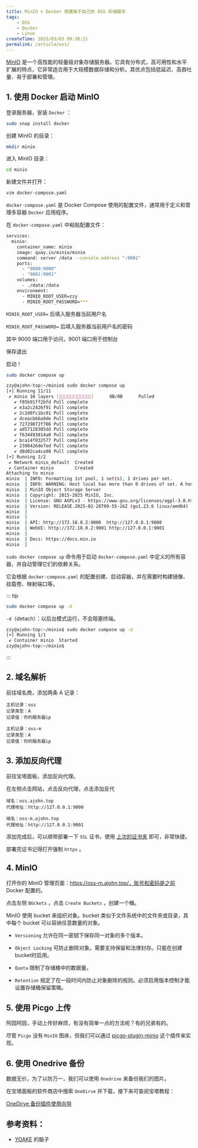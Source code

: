 ```yaml
---
title: MinIO + Docker 搭建属于自己的 OSS 存储服务
tags:
    - OSS
    - Docker
    - Linux
createTime: 2025/03/03 09:30:21
permalink: /article/oss/
---
```


[MinIO](https://min.io/) 是一个高性能的轻量级对象存储服务器。它具有分布式，高可用性和水平扩展的特点，它非常适合用于大规模数据存储和分析。其优点包括低延迟、高吞吐量、易于部署和管理。
<!-- more -->

## 1. 使用 Docker 启动 MinIO

登录服务器，安装 `Docker` ：
```bash
sudo snap install docker
```

创建 MinIO 的目录：
```bash
mkdir minio
```

进入 MinIO 目录：

```bash
cd minio
```

新建文件并打开：
```bash
vim docker-compose.yaml
```
`docker-compose.yaml` 是 Docker Compose 使用的配置文件，通常用于定义和管理多容器 `Docker` 应用程序。


在 `docker-compose.yaml` 中粘贴配置文件：
```bash
services:
  minio:
    container_name: minio
    image: quay.io/minio/minio
    command: server /data --console-address ":9001"
    ports:
      - "9000:9000"
      - "9001:9001"
    volumes:
      - ./data:/data
    environment:
      - MINIO_ROOT_USER=zzy
      - MINIO_ROOT_PASSWORD=***
```

`MINIO_ROOT_USER=` 后填入服务器当前用户名

`MINIO_ROOT_PASSWORD=` 后填入服务器当前用户名的密码

其中 9000 端口用于访问，9001 端口用于控制台

保存退出

启动！
```bash
sudo docker compose up
```


```bash
zzy@ajohn-top:~/minio$ sudo docker compose up
[+] Running 11/11
 ✔ minio 10 layers [⣿⣿⣿⣿⣿⣿⣿⣿⣿⣿]      0B/0B      Pulled                                          51.8s 
   ✔ f85b91ff2bfd Pull complete                                                                  7.3s 
   ✔ e3a2c2426f91 Pull complete                                                                  3.7s 
   ✔ 2c2d0fc1bc01 Pull complete                                                                  5.2s 
   ✔ dceacb66a9de Pull complete                                                                  5.8s 
   ✔ 72729072f786 Pull complete                                                                 45.4s 
   ✔ ad57128305dd Pull complete                                                                 26.0s 
   ✔ f634493814a0 Pull complete                                                                 13.5s 
   ✔ bca14f032577 Pull complete                                                                 20.6s 
   ✔ 2390426de7ed Pull complete                                                                 22.3s 
   ✔ d8d02ca4ca98 Pull complete                                                                 24.1s 
[+] Running 2/2
 ✔ Network minio_default  Created                                                                0.3s 
 ✔ Container minio        Created                                                                0.1s 
Attaching to minio
minio  | INFO: Formatting 1st pool, 1 set(s), 1 drives per set.
minio  | INFO: WARNING: Host local has more than 0 drives of set. A host failure will result in data becoming unavailable.
minio  | MinIO Object Storage Server
minio  | Copyright: 2015-2025 MinIO, Inc.
minio  | License: GNU AGPLv3 - https://www.gnu.org/licenses/agpl-3.0.html
minio  | Version: RELEASE.2025-02-28T09-55-16Z (go1.23.6 linux/amd64)
minio  | 
minio  | 
minio  | API: http://172.18.0.2:9000  http://127.0.0.1:9000 
minio  | WebUI: http://172.18.0.2:9001 http://127.0.0.1:9001  
minio  | 
minio  | Docs: https://docs.min.io
minio  | 
```

`sudo docker compose up` 命令用于启动 `docker-compose.yaml` 中定义的所有容器，并自动管理它们的依赖关系。

它会根据 `docker-compose.yaml` 的配置创建、启动容器，并在需要时构建镜像、挂载卷、映射端口等。

::: tip
```bash
sudo docker compose up -d
```
`-d`（detach）：以后台模式运行，不会阻塞终端。
```bash
zzy@ajohn-top:~/minio$ sudo docker compose up -d
[+] Running 1/1
 ✔ Container minio  Started                                                                                                                                                     0.0s 
zzy@ajohn-top:~/minio$ 
```
:::

## 2. 域名解析

前往域名商，添加两条 A 记录：

```
主机记录：oss
记录类型：A
记录值：你的服务器ip
```

```
主机记录：oss-m
记录类型：A
记录值：你的服务器ip
```


## 3. 添加反向代理


前往宝塔面板，添加反向代理。

在左侧点击网站，点击反向代理，点击添加反代
```
域名：oss.ajohn.top
代理地址：http://127.0.0.1:9000

域名：oss-m.ajohn.top
代理地址：http://127.0.0.1:9001
```

添加完成后，可以顺带部署一下 `SSL` 证书，使用 [上次的证书夹](./blog-to-cn.md) 即可，非常快捷。

部署完证书记得打开强制 `https` 。


## 4. MinIO

打开你的 MinIO 管理页面：https://oss-m.ajohn.top/，账号和密码是之前 Docker 配置的。

点击左侧 `BUckets` ，点击 `Create Buckets` ，创建一个桶。

MinIO 使用 bucket 来组织对象。bucket 类似于文件系统中的文件夹或目录，其中每个 bucket 可以容纳任意数量的对象。

- `Versioning` 允许在同一密钥下保存同一对象的多个版本。

- `Object Locking` 可防止删除对象。需要支持保留和法律封存。只能在创建bucket时启用。

- `Quota` 限制了存储桶中的数据量。

- `Retention` 规定了在一段时间内防止对象删除的规则。必须启用版本控制才能设置存储桶保留策略。

## 5. 使用 Picgo 上传


阿囧阿囧，手动上传好麻烦，有没有简单一点的方法呢？有的兄弟有的。

尽管 `Picgo` 没有 `MinIO` 图床，但我们可以通过 [picgo-plugin-minio](https://github.com/Herbertzz/picgo-plugin-minio) 这个插件来实现。

<RepoCard repo="Herbertzz/picgo-plugin-minio" />

## 6. 使用 Onedrive 备份

数据无价，为了以防万一，我们可以使用 `Onedrive` 来备份我们的图片。

在宝塔面板的软件商店中搜索 `OneDirve` 并下载，接下来可查阅宝塔教程：

[OneDirve 备份插件使用向导](https://www.bt.cn/bbs/thread-54124-1-1.html)

## 参考资料：
- [YOAKE](https://github.com/YOYOYOAKE.png) 的脑子